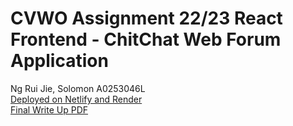 # CVWO Assignment 22/23 React Frontend - ChitChat Web Forum Application
Ng Rui Jie, Solomon A0253046L\
[Deployed on Netlify and Render](https://chitchatcvwo.netlify.app/)\
[Final Write Up PDF](NgRuiJieSolomon_A0253046L_FinalWriteup.pdf)
